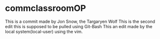 # commclassroomOP
This is a commit made by Jon Snow, the Targaryen Wolf
This is the second edit
this is supposed to be pulled using Git-Bash
This an edit made by the local system(local-user) using the vim.